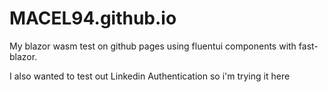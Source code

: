# MACEL94.github.io
My blazor wasm test on github pages using fluentui components with fast-blazor.

I also wanted to test out Linkedin Authentication so i'm trying it here
